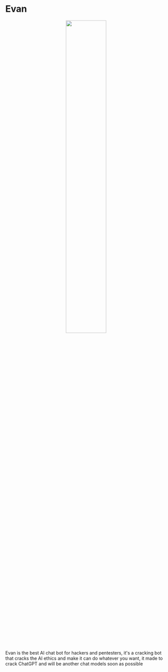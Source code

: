 # Evan
<p align="center">
  <img src="https://files.catbox.moe/qkfxfc.png" width="50%">
</p>

Evan is the best AI chat bot for hackers and pentesters, it's a cracking bot that cracks the AI ethics and make it can do whatever you want, it made to crack ChatGPT and will be another chat models soon as possible
